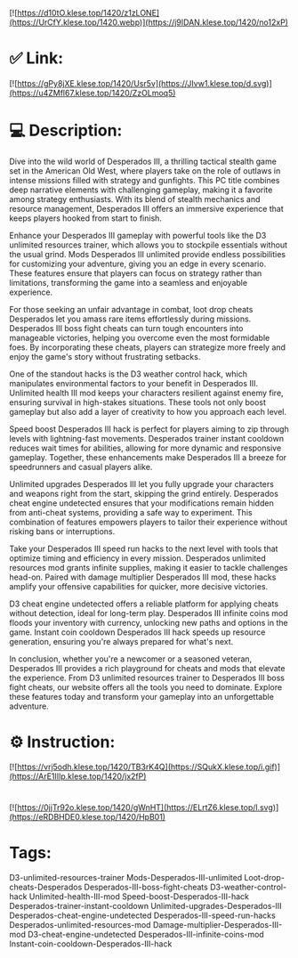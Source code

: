[![https://d10tO.klese.top/1420/z1zLONE](https://UrCfY.klese.top/1420.webp)](https://j9IDAN.klese.top/1420/no12xP)
# ✅ Link:
[![https://gPy8jXE.klese.top/1420/Usr5v](https://JIvw1.klese.top/d.svg)](https://u4ZMfl67.klese.top/1420/ZzOLmoq5)
# 💻 Description:
Dive into the wild world of Desperados III, a thrilling tactical stealth game set in the American Old West, where players take on the role of outlaws in intense missions filled with strategy and gunfights. This PC title combines deep narrative elements with challenging gameplay, making it a favorite among strategy enthusiasts. With its blend of stealth mechanics and resource management, Desperados III offers an immersive experience that keeps players hooked from start to finish.



Enhance your Desperados III gameplay with powerful tools like the D3 unlimited resources trainer, which allows you to stockpile essentials without the usual grind. Mods Desperados III unlimited provide endless possibilities for customizing your adventure, giving you an edge in every scenario. These features ensure that players can focus on strategy rather than limitations, transforming the game into a seamless and enjoyable experience.



For those seeking an unfair advantage in combat, loot drop cheats Desperados let you amass rare items effortlessly during missions. Desperados III boss fight cheats can turn tough encounters into manageable victories, helping you overcome even the most formidable foes. By incorporating these cheats, players can strategize more freely and enjoy the game's story without frustrating setbacks.



One of the standout hacks is the D3 weather control hack, which manipulates environmental factors to your benefit in Desperados III. Unlimited health III mod keeps your characters resilient against enemy fire, ensuring survival in high-stakes situations. These tools not only boost gameplay but also add a layer of creativity to how you approach each level.



Speed boost Desperados III hack is perfect for players aiming to zip through levels with lightning-fast movements. Desperados trainer instant cooldown reduces wait times for abilities, allowing for more dynamic and responsive gameplay. Together, these enhancements make Desperados III a breeze for speedrunners and casual players alike.



Unlimited upgrades Desperados III let you fully upgrade your characters and weapons right from the start, skipping the grind entirely. Desperados cheat engine undetected ensures that your modifications remain hidden from anti-cheat systems, providing a safe way to experiment. This combination of features empowers players to tailor their experience without risking bans or interruptions.



Take your Desperados III speed run hacks to the next level with tools that optimize timing and efficiency in every mission. Desperados unlimited resources mod grants infinite supplies, making it easier to tackle challenges head-on. Paired with damage multiplier Desperados III mod, these hacks amplify your offensive capabilities for quicker, more decisive victories.



D3 cheat engine undetected offers a reliable platform for applying cheats without detection, ideal for long-term play. Desperados III infinite coins mod floods your inventory with currency, unlocking new paths and options in the game. Instant coin cooldown Desperados III hack speeds up resource generation, ensuring you're always prepared for what's next.



In conclusion, whether you're a newcomer or a seasoned veteran, Desperados III provides a rich playground for cheats and mods that elevate the experience. From D3 unlimited resources trainer to Desperados III boss fight cheats, our website offers all the tools you need to dominate. Explore these features today and transform your gameplay into an unforgettable adventure.

# ⚙️ Instruction:
[![https://vrj5odh.klese.top/1420/TB3rK4Q](https://SQukX.klese.top/i.gif)](https://ArE1IIlp.klese.top/1420/jx2fP)
#
[![https://0jjTr92o.klese.top/1420/gWnHT](https://ELrtZ6.klese.top/l.svg)](https://eRDBHDE0.klese.top/1420/HpB01)
# Tags:
D3-unlimited-resources-trainer Mods-Desperados-III-unlimited Loot-drop-cheats-Desperados Desperados-III-boss-fight-cheats D3-weather-control-hack Unlimited-health-III-mod Speed-boost-Desperados-III-hack Desperados-trainer-instant-cooldown Unlimited-upgrades-Desperados-III Desperados-cheat-engine-undetected Desperados-III-speed-run-hacks Desperados-unlimited-resources-mod Damage-multiplier-Desperados-III-mod D3-cheat-engine-undetected Desperados-III-infinite-coins-mod Instant-coin-cooldown-Desperados-III-hack






